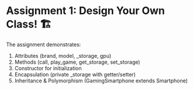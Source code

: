 # Assignment 1: Design Your Own Class! 🏗️
The assignment demonstrates:

1. Attributes (brand, model, _storage, gpu)
2. Methods (call, play_game, get_storage, set_storage)
3. Constructor for initialization
4. Encapsulation (private _storage with getter/setter)
5. Inheritance & Polymorphism (GamingSmartphone extends Smartphone)